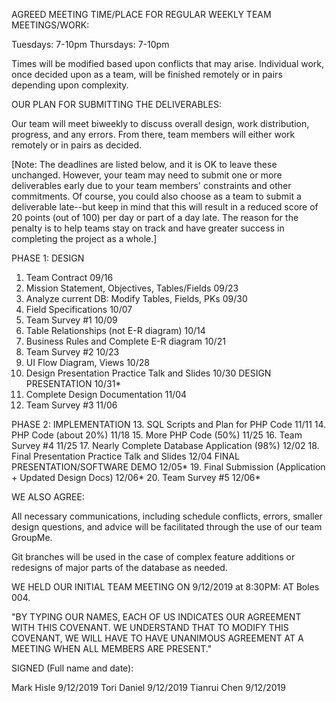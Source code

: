 AGREED MEETING TIME/PLACE FOR REGULAR WEEKLY TEAM MEETINGS/WORK:

Tuesdays: 7-10pm
Thursdays: 7-10pm

Times will be modified based upon conflicts that may arise.
Individual work, once decided upon as a team, will be finished remotely
or in pairs depending upon complexity.


OUR PLAN FOR SUBMITTING THE DELIVERABLES:

Our team will meet biweekly to discuss overall design, work distribution,
progress, and any errors. From there, team members will either work remotely
or in pairs as decided.

[Note: The deadlines are listed below, and it is OK to leave these
unchanged.  However, your team may need to submit one or more
deliverables early due to your team members' constraints and other
commitments.  Of course, you could also choose as a team to submit a
deliverable late--but keep in mind that this will result in a reduced
score of 20 points (out of 100) per day or part of a day late.  The
reason for the penalty is to help teams stay on track and have greater
success in completing the project as a whole.]

PHASE 1: DESIGN
1. Team Contract                                         09/16
2. Mission Statement, Objectives, Tables/Fields          09/23
3. Analyze current DB: Modify Tables, Fields, PKs        09/30
4. Field Specifications                                  10/07
5. Team Survey #1                                        10/09
6. Table Relationships (not E-R diagram)                 10/14
7. Business Rules and Complete E-R diagram               10/21
8. Team Survey #2                                        10/23
9. UI Flow Diagram, Views                                10/28
10. Design Presentation Practice Talk and Slides         10/30
DESIGN PRESENTATION                                      10/31*
11. Complete Design Documentation                        11/04
12. Team Survey #3                                       11/06

PHASE 2: IMPLEMENTATION
13. SQL Scripts and Plan for PHP Code                    11/11
14. PHP Code (about 20%)                                 11/18
15. More PHP Code (50%)                                  11/25
16. Team Survey #4                                       11/25
17. Nearly Complete Database Application (98%)           12/02
18. Final Presentation Practice Talk and Slides          12/04
FINAL PRESENTATION/SOFTWARE DEMO                         12/05*
19. Final Submission (Application + Updated Design Docs) 12/06*
20. Team Survey #5                                       12/06*


WE ALSO AGREE:

All necessary communications, including schedule conflicts, errors,
smaller design questions, and advice will be facilitated through
the use of our team GroupMe.

Git branches will be used in the case of complex feature additions
or redesigns of major parts of the database as needed.


WE HELD OUR INITIAL TEAM MEETING ON 9/12/2019 at 8:30PM:
AT Boles 004.



"BY TYPING OUR NAMES, EACH OF US INDICATES OUR AGREEMENT WITH THIS
COVENANT.  WE UNDERSTAND THAT TO MODIFY THIS COVENANT, WE WILL HAVE TO
HAVE UNANIMOUS AGREEMENT AT A MEETING WHEN ALL MEMBERS ARE PRESENT."

SIGNED (Full name and date):

Mark Hisle 9/12/2019
Tori Daniel 9/12/2019
Tianrui Chen 9/12/2019